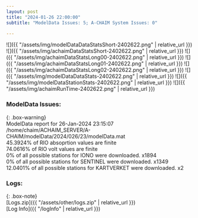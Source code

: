 ```yaml
---
layout: post
title: "2024-01-26 22:00:00"
subtitle: "ModelData Issues: 5; A-CHAIM System Issues: 0"

---
```


![]({{ "/assets/img/modelDataDataStatsShort-2402622.png" | relative_url }})
![]({{ "/assets/img/achaimDataStatsShort-2402622.png" | relative_url }})
![]({{ "/assets/img/achaimDataStatsLong00-2402622.png" | relative_url }})
![]({{ "/assets/img/achaimDataStatsLong01-2402622.png" | relative_url }})
![]({{ "/assets/img/achaimDataStatsLong02-2402622.png" | relative_url }})
![]({{ "/assets/img/modelDataDataStats-2402622.png" | relative_url }})
![]({{ "/assets/img/modelDataStationStats-2402622.png" | relative_url }})
![]({{ "/assets/img/achaimRunTime-2402622.png" | relative_url }})


### ModelData Issues:  
  
{: .box-warning}  
 ModelData report for 26-Jan-2024 23:15:07   
 /home/chaim/ACHAIM_SERVER/A-CHAIM/modelData/2024/026/23/modelData.mat   
 45.3924% of RIO absoprtion values are finite   
 74.0616% of RIO volt values are finite   
 0% of all possible stations for IONO were downloaded. x1894   
 0% of all possible stations for SENTINEL were downloaded. x1349   
 12.0401% of all possible stations for KARTVERKET were downloaded. x2   
  


### Logs:  
  
{: .box-note}  
[Logs.zip]({{ "/assets/other/logs.zip" | relative_url }})  
[Log Info]({{ "/logInfo" | relative_url }})  
